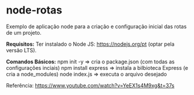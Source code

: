 # node-rotas

Exemplo de aplicação node para a criação e configuração inicial das rotas de um projeto.

**Requisitos:**
Ter instalado o Node JS: https://nodejs.org/pt (optar pela versão LTS).

**Comandos Básicos:**
npm init -y => cria o package.json (com todas as configurações inciais)
npm install express => instala a bilbioteca Express (e cria a node_modules)
node index.js => executa o arquivo desejado


Referência: https://www.youtube.com/watch?v=YeEX1s4M9xg&t=37s
